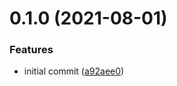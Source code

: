 # 0.1.0 (2021-08-01)


### Features

* initial commit ([a92aee0](https://github.com/GiovanniCardamone/prettierrc/commit/a92aee0b11f644c05f8e7edf7f9ebaeafdf2a89e))



